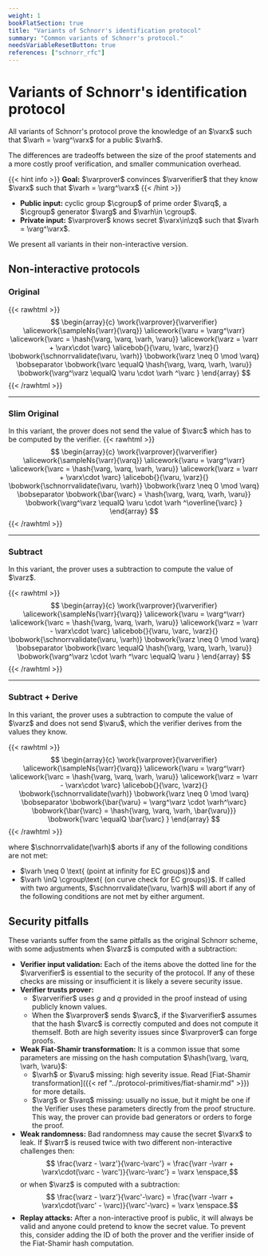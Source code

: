 ```yaml
---
weight: 1
bookFlatSection: true
title: "Variants of Schnorr's identification protocol"
summary: "Common variants of Schnorr's protocol."
needsVariableResetButton: true
references: ["schnorr_rfc"]
---
```

# Variants of Schnorr's identification protocol
All variants of Schnorr's protocol prove the knowledge of an $\varx$ such that $\varh = \varg^\varx$ for a public $\varh$.

The differences are tradeoffs between the size of the proof statements and a more costly proof verification, and smaller communication overhead.

{{< hint info >}}
**Goal:**
$\varprover$ convinces $\varverifier$ that they know $\varx$ such that $\varh = \varg^\varx$
{{< /hint >}}

 * __Public input:__ cyclic group $\cgroup$ of prime order $\varq$, a $\cgroup$ generator $\varg$ and $\varh\in \cgroup$.
 * __Private input:__ $\varprover$ knows secret $\varx\in\zq$ such that $\varh = \varg^\varx$.

We present all variants in their non-interactive version.

## Non-interactive protocols

### Original
{{< rawhtml >}}
 $$
 \begin{array}{c}
 \work{\varprover}{\varverifier}
 \alicework{\sampleNs{\varr}{\varq}}
 \alicework{\varu = \varg^\varr}
 \alicework{\varc = \hash{\varg, \varq, \varh, \varu}}
 \alicework{\varz = \varr + \varx\cdot \varc}
 \alicebob{}{\varu, \varc, \varz}{}
 \bobwork{\schnorrvalidate(\varu, \varh)}
 \bobwork{\varz \neq 0 \mod \varq}
 \bobseparator
 \bobwork{\varc \equalQ \hash{\varg, \varq, \varh, \varu}}
 \bobwork{\varg^\varz \equalQ \varu \cdot \varh ^\varc }
 \end{array}
 $$
{{< /rawhtml >}}

-----
### Slim Original
In this variant, the prover does not send the value of $\varc$ which has to be computed by the verifier.
{{< rawhtml >}}
 $$
 \begin{array}{c}
 \work{\varprover}{\varverifier}
 \alicework{\sampleNs{\varr}{\varq}}
 \alicework{\varu = \varg^\varr}
 \alicework{\varc = \hash{\varg, \varq, \varh, \varu}}
 \alicework{\varz = \varr + \varx\cdot \varc}
 \alicebob{}{\varu, \varz}{}
 \bobwork{\schnorrvalidate(\varu, \varh)}
 \bobwork{\varz \neq 0 \mod \varq}
 \bobseparator
 \bobwork{\bar{\varc} = \hash{\varg, \varq, \varh, \varu}}
 \bobwork{\varg^\varz \equalQ \varu \cdot \varh ^\overline{\varc} }
 \end{array}
 $$
{{< /rawhtml >}}

-----

### Subtract
In this variant, the prover uses a subtraction to compute the value of $\varz$.

{{< rawhtml >}}
 $$
 \begin{array}{c}
 \work{\varprover}{\varverifier}
 \alicework{\sampleNs{\varr}{\varq}}
 \alicework{\varu = \varg^\varr}
 \alicework{\varc = \hash{\varg, \varq, \varh, \varu}}
 \alicework{\varz = \varr - \varx\cdot \varc}
 \alicebob{}{\varu, \varc, \varz}{}
 \bobwork{\schnorrvalidate(\varu, \varh)}
 \bobwork{\varz \neq 0 \mod \varq}
 \bobseparator
 \bobwork{\varc \equalQ \hash{\varg, \varq, \varh, \varu}}
 \bobwork{\varg^\varz \cdot \varh ^\varc \equalQ \varu  }
 \end{array}
 $$
{{< /rawhtml >}}

-----

### Subtract + Derive
In this variant, the prover uses a subtraction to compute the value of $\varz$ and does not send $\varu$, which the verifier derives from the values they know.

{{< rawhtml >}}
 $$
 \begin{array}{c}
 \work{\varprover}{\varverifier}
 \alicework{\sampleNs{\varr}{\varq}}
 \alicework{\varu = \varg^\varr}
 \alicework{\varc = \hash{\varg, \varq, \varh, \varu}}
 \alicework{\varz = \varr - \varx\cdot \varc}
 \alicebob{}{\varc, \varz}{}
 \bobwork{\schnorrvalidate(\varh)}
 \bobwork{\varz \neq 0 \mod \varq}
 \bobseparator
 \bobwork{\bar{\varu} = \varg^\varz \cdot \varh^\varc}
 \bobwork{\bar{\varc} = \hash{\varg, \varq, \varh, \bar{\varu}}}
 \bobwork{\varc \equalQ \bar{\varc} }
 \end{array}
 $$
{{< /rawhtml >}}


where $\schnorrvalidate(\varh)$ aborts if any of the following conditions are not met:
 * $\varh \neq 0 \text{ (point at infinity for EC groups)}$ and
 * $\varh \inQ \cgroup\text{ (on curve check for EC groups)}$. If called with two arguments, $\schnorrvalidate(\varu, \varh)$ will abort if any of the following conditions are not met by either argument.


## Security pitfalls
These variants suffer from the same pitfalls as the original Schnorr scheme, with some adjustments when $\varz$ is computed with a subtraction:
 * **Verifier input validation:** Each of the items above the dotted line for the $\varverifier$ is essential to the security of the protocol. If any of these checks are missing or insufficient it is likely a severe security issue.
 * __Verifier trusts prover:__
   * $\varverifier$ uses $g$ and $q$ provided in the proof instead of using publicly known values.
   * When the $\varprover$ sends $\varc$, if the $\varverifier$ assumes that the hash $\varc$ is correctly computed and does not compute it themself. Both are high severity issues since $\varprover$ can forge proofs.
 * __Weak Fiat-Shamir transformation:__ It is a common issue that some parameters are missing on the hash computation $\hash{\varg, \varq, \varh, \varu}$:
   * $\varh$ or $\varu$ missing: high severity issue. Read [Fiat-Shamir transformation]({{< ref "../protocol-primitives/fiat-shamir.md" >}}) for more details.
   * $\varg$ or $\varq$ missing: usually no issue, but it might be one if the Verifier uses these parameters directly from the proof structure. This way, the prover can provide bad generators or orders to forge the proof.
 * __Weak randomness:__ Bad randomness may cause the secret $\varx$ to leak. If $\varr$ is reused twice with two different non-interactive challenges then:
  $$ \frac{\varz - \varz'}{\varc-\varc'} = \frac{\varr -\varr + \varx\cdot(\varc - \varc')}{\varc-\varc'} = \varx  \enspace,$$
  or when $\varz$ is computed with a subtraction:
  $$ \frac{\varz - \varz'}{\varc'-\varc} = \frac{\varr -\varr + \varx\cdot(\varc' - \varc)}{\varc'-\varc} = \varx  \enspace.$$
 * __Replay attacks:__ After a non-interactive proof is public, it will always be valid and anyone could pretend to know the secret value. To prevent this, consider adding the ID of both the prover and the verifier inside of the Fiat-Shamir hash computation.
